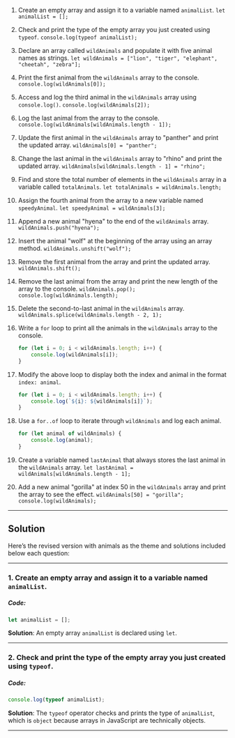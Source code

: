 1. Create an empty array and assign it to a variable named `animalList`.
	`let animalList = [];`

2. Check and print the type of the empty array you just created using `typeof`.
	`console.log(typeof animalList);`

3. Declare an array called `wildAnimals` and populate it with five animal names as strings.
	`let wildAnimals = ["lion", "tiger", "elephant", "cheetah", "zebra"];`

4. Print the first animal from the `wildAnimals` array to the console.
	`console.log(wildAnimals[0]);`

5. Access and log the third animal in the `wildAnimals` array using `console.log()`.
	`console.log(wildAnimals[2]);`

6. Log the last animal from the array to the console.
	`console.log(wildAnimals[wildAnimals.length - 1]);`

7. Update the first animal in the `wildAnimals` array to "panther" and print the updated array.
	`wildAnimals[0] = "panther";`

8. Change the last animal in the `wildAnimals` array to "rhino" and print the updated array.
	`wildAnimals[wildAnimals.length - 1] = "rhino";`

9. Find and store the total number of elements in the `wildAnimals` array in a variable called `totalAnimals`.
	`let totalAnimals = wildAnimals.length;`

10. Assign the fourth animal from the array to a new variable named `speedyAnimal`.
	`let speedyAnimal = wildAnimals[3];`

11. Append a new animal "hyena" to the end of the `wildAnimals` array.
	`wildAnimals.push("hyena");`

12. Insert the animal "wolf" at the beginning of the array using an array method.
	`wildAnimals.unshift("wolf");`

13. Remove the first animal from the array and print the updated array.
	`wildAnimals.shift();`

14. Remove the last animal from the array and print the new length of the array to the console.
	`wildAnimals.pop();`
	`console.log(wildAnimals.length);`

15. Delete the second-to-last animal in the `wildAnimals` array.
	`wildAnimals.splice(wildAnimals.length - 2, 1);`

16. Write a `for` loop to print all the animals in the `wildAnimals` array to the console.
	```js
	for (let i = 0; i < wildAnimals.length; i++) {
	    console.log(wildAnimals[i]);
	}
	```

17. Modify the above loop to display both the index and animal in the format `index: animal`.
	```js
	for (let i = 0; i < wildAnimals.length; i++) {
	    console.log(`${i}: ${wildAnimals[i]}`);
	}
	```

18. Use a `for..of` loop to iterate through `wildAnimals` and log each animal.
	```js
	for (let animal of wildAnimals) {
	    console.log(animal);
	}
	```

19. Create a variable named `lastAnimal` that always stores the last animal in the `wildAnimals` array.
	`let lastAnimal = wildAnimals[wildAnimals.length - 1];`

20. Add a new animal "gorilla" at index 50 in the `wildAnimals` array and print the array to see the effect.
	`wildAnimals[50] = "gorilla";`
	`console.log(wildAnimals);`

***
## Solution
Here’s the revised version with animals as the theme and solutions included below each question:
***
### 1. Create an empty array and assign it to a variable named `animalList`.
##### Code:
```js
let animalList = [];
```

**Solution**: An empty array `animalList` is declared using `let`.
***
### 2. Check and print the type of the empty array you just created using `typeof`.

##### Code:
```js
console.log(typeof animalList);
```

**Solution**: The `typeof` operator checks and prints the type of `animalList`, which is `object` because arrays in JavaScript are technically objects.
***
